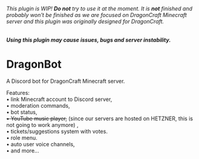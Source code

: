 
###### This plugin is WIP! **Do not** try to use it at the moment. It is **not** finished and probably won't be finished as we are focused on DragonCraft Minecraft server and this plugin was originally designed for DragonCraft.
##### Using this plugin may cause issues, bugs and server instability.
# DragonBot
A Discord bot for DragonCraft Minecraft server.

Features:\
• link Minecraft account to Discord server,\
• moderation commands,\
• bot status,\
~~• YouTube music player,~~ (since our servers are hosted on HETZNER, this is not going to work anymore) ,\
• tickets/suggestions system with votes.\
• role menu.\
• auto user voice channels,\
• and more...
